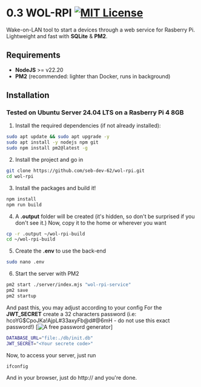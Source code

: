 # 0.3 WOL-RPI [![MIT License](https://img.shields.io/badge/License-MIT-green.svg)](https://choosealicense.com/licenses/mit/)

Wake-on-LAN tool to start a devices through a web service for Rasberry Pi.
Lightweight and fast with **SQLite** & **PM2**.

## Requirements

- **NodeJS** >= v22.20
- **PM2** (recommended: lighter than Docker, runs in background)


## Installation

### Tested on **Ubuntu Server 24.04 LTS** on a **Rasberry Pi 4 8GB**

1. Install the required dependencies (if not already installed):

```bash
sudo apt update && sudo apt upgrade -y
sudo apt install -y nodejs npm git
sudo npm install pm2@latest -g
```

2. Install the project and go in

```bash
git clone https://github.com/seb-dev-62/wol-rpi.git
cd wol-rpi
```

3. Install the packages and build it!

```bash
npm install
npm run build
```

4. A **.output** folder will be created (it's hidden, so don't be surprised if you don't see it.)
Now, copy it to the home or wherever you want

```bash
cp -r .output ~/wol-rpi-build
cd ~/wol-rpi-build
```

5. Create the **.env** to use the back-end

```bash
sudo nano .env
```

6. Start the server with PM2

```bash
pm2 start ./server/index.mjs "wol-rpi-service"
pm2 save
pm2 startup
```

And past this, you may adjust according to your config
For the **JWT_SECRET** create a 32 characters password
(i.e: hcoYG$CpoJKa!AjpL#33axyFb@d#@6mH - do not use this exact password!)
[![A free password generator](https://www.lastpass.com/features/password-generator?utm_source=google&utm_medium=cpc&utm_campaign=19418169524&utm_term=password%20generator&utm_content=147367465160&gad_source=1&gad_campaignid=19418169524&gclid=Cj0KCQjw35bIBhDqARIsAGjd-cY_pxu_f8zQF8ZBezw-m_dQZIJKp59kKBKYSpbou0sdOGDQETMVXM0aAoFkEALw_wcB)]

```bash
DATABASE_URL="file:./db/init.db"
JWT_SECRET="<Your secrete code>"
```

Now, to access your server, just run

```bash
ifconfig
```

And in your browser, just do http://<your-rpi-address> and you're done.